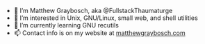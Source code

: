 - 👋 I’m Matthew Graybosch, aka @FullstackThaumaturge
- 👀 I’m interested in Unix, GNU/Linux, small web, and shell utilities
- 🌱 I’m currently learning GNU recutils
- 📫 Contact info is on my website at [matthewgraybosch.com](https://matthewgraybosch.com)

<!---
FullstackThaumaturge/FullstackThaumaturge is a ✨ special ✨ repository because its `README.md` (this file) appears on your GitHub profile.
You can click the Preview link to take a look at your changes.
--->
